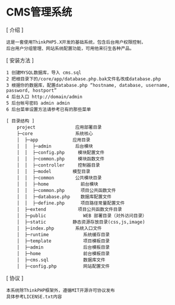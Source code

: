 CMS管理系统
======

[ 介绍 ]

    这是一套使用ThinkPHP5.X开发的基础系统，包含后台用户权限控制，
	后台用户分组管理、网站系统配置功能，可用他来衍生各种产品。

[ 安装方法 ]

    1 创建MYSQL数据库，导入 cms.sql
    2 把根目录下的/core/app/database.php.bak文件名改成database.php
	3 根据你的数据库，配置database.php “hostname, database, username, password, hostport”
	4 后台入口 http://domain/admin
	5 后台帐号密码 admin admin
	6 后台菜单设置方法请参考已有的那些菜单
```
[ 目录结构 ]
    project               应用部署目录
    ├─core                系统核心
    │  ├─app             应用目录
    │  │  ├─admin         后台模块
    │  │  ├─config.php     模块配置文件
    │  │  ├─common.php     模块函数文件
    │  │  ├─controller     控制器目录
    │  │  ├─model        模型目录
    │  │  ├─common        公共模块目录
    │  │  ├─home            前台模块
    │  │  ├─common.php      项目公共函数文件
    │  │  ├─database.php    数据库配置文件
    │  │  ├─define.php      项目路径常量配置文件
    │  ├─extend            项目公共函数文件目录
    │  ├─public              WEB 部署目录（对外访问目录）
    │  ├─static          静态资源存放目录(css,js,image)
    │  ├─index.php        系统入口文件
    │  ├─runtime             系统缓存目录
    │  ├─template            项目模板目录
    │  ├─admin               后台模板目录
    │  ├─home                前台模板目录
    │  ├─cms.sql             数据库文件
    │  ├─config.php          网站配置文件
```
[ 协议 ]

    本系统除ThinkPHP框架外，遵循MIT开源许可协议发布
	具体参考LICENSE.txt内容
